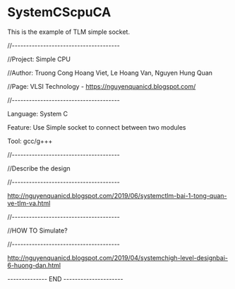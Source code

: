 # SystemCScpuCA
This is the example of TLM simple socket.

//--------------------------------------

//Project: Simple CPU

//Author:  Truong Cong Hoang Viet, Le Hoang Van, Nguyen Hung Quan

//Page:    VLSI Technology - https://nguyenquanicd.blogspot.com/

//--------------------------------------

Language: System C

Feature: Use Simple socket to connect between two modules

Tool: gcc/g+++

//--------------------------------------

//Describe the design

//--------------------------------------

http://nguyenquanicd.blogspot.com/2019/06/systemctlm-bai-1-tong-quan-ve-tlm-va.html


//--------------------------------------

//HOW TO Simulate?

//--------------------------------------

http://nguyenquanicd.blogspot.com/2019/04/systemchigh-level-designbai-6-huong-dan.html

-------------- END ---------------------